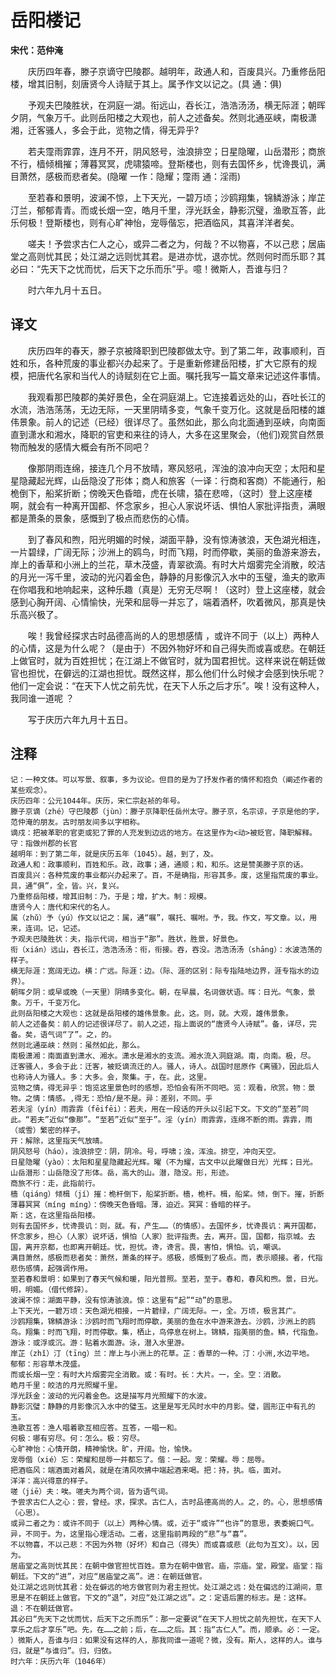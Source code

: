 # 岳阳楼记
**宋代：范仲淹**

　　庆历四年春，滕子京谪守巴陵郡。越明年，政通人和，百废具兴。乃重修岳阳楼，增其旧制，刻唐贤今人诗赋于其上。属予作文以记之。(具 通：俱)

　　予观夫巴陵胜状，在洞庭一湖。衔远山，吞长江，浩浩汤汤，横无际涯；朝晖夕阴，气象万千。此则岳阳楼之大观也，前人之述备矣。然则北通巫峡，南极潇湘，迁客骚人，多会于此，览物之情，得无异乎?

　　若夫霪雨霏霏，连月不开，阴风怒号，浊浪排空；日星隐曜，山岳潜形；商旅不行，樯倾楫摧；薄暮冥冥，虎啸猿啼。登斯楼也，则有去国怀乡，忧谗畏讥，满目萧然，感极而悲者矣。(隐曜 一作：隐耀；霪雨 通：淫雨)

　　至若春和景明，波澜不惊，上下天光，一碧万顷；沙鸥翔集，锦鳞游泳；岸芷汀兰，郁郁青青。而或长烟一空，皓月千里，浮光跃金，静影沉璧，渔歌互答，此乐何极！登斯楼也，则有心旷神怡，宠辱偕忘，把酒临风，其喜洋洋者矣。

　　嗟夫！予尝求古仁人之心，或异二者之为，何哉？不以物喜，不以己悲；居庙堂之高则忧其民；处江湖之远则忧其君。是进亦忧，退亦忧。然则何时而乐耶？其必曰：“先天下之忧而忧，后天下之乐而乐”乎。噫！微斯人，吾谁与归？

　　时六年九月十五日。


译文
--
　　庆历四年的春天，滕子京被降职到巴陵郡做太守。到了第二年，政事顺利，百姓和乐，各种荒废的事业都兴办起来了。于是重新修建岳阳楼，扩大它原有的规模，把唐代名家和当代人的诗赋刻在它上面。嘱托我写一篇文章来记述这件事情。

　　我观看那巴陵郡的美好景色，全在洞庭湖上。它连接着远处的山，吞吐长江的水流，浩浩荡荡，无边无际，一天里阴晴多变，气象千变万化。这就是岳阳楼的雄伟景象。前人的记述（已经）很详尽了。虽然如此，那么向北面通到巫峡，向南面直到潇水和湘水，降职的官吏和来往的诗人，大多在这里聚会，（他们)观赏自然景物而触发的感情大概会有所不同吧？

　　像那阴雨连绵，接连几个月不放晴，寒风怒吼，浑浊的浪冲向天空；太阳和星星隐藏起光辉，山岳隐没了形体；商人和旅客（一译：行商和客商）不能通行，船桅倒下，船桨折断；傍晚天色昏暗，虎在长啸，猿在悲啼，（这时）登上这座楼啊，就会有一种离开国都、怀念家乡，担心人家说坏话、惧怕人家批评指责，满眼都是萧条的景象，感慨到了极点而悲伤的心情。

　　到了春风和煦，阳光明媚的时候，湖面平静，没有惊涛骇浪，天色湖光相连，一片碧绿，广阔无际；沙洲上的鸥鸟，时而飞翔，时而停歇，美丽的鱼游来游去，岸上的香草和小洲上的兰花，草木茂盛，青翠欲滴。有时大片烟雾完全消散，皎洁的月光一泻千里，波动的光闪着金色，静静的月影像沉入水中的玉璧，渔夫的歌声在你唱我和地响起来，这种乐趣（真是）无穷无尽啊！（这时）登上这座楼，就会感到心胸开阔、心情愉快，光荣和屈辱一并忘了，端着酒杯，吹着微风，那真是快乐高兴极了。

　　唉！我曾经探求古时品德高尚的人的思想感情 ，或许不同于（以上）两种人的心情，这是为什么呢？（是由于）不因外物好坏和自己得失而或喜或悲。在朝廷上做官时，就为百姓担忧；在江湖上不做官时，就为国君担忧。这样来说在朝廷做官也担忧，在僻远的江湖也担忧。既然这样，那么他们什么时候才会感到快乐呢？他们一定会说：“在天下人忧之前先忧，在天下人乐之后才乐”。唉！没有这种人，我同谁一道呢 ？

　　写于庆历六年九月十五日。

注释
--
    记：一种文体。可以写景、叙事，多为议论。但目的是为了抒发作者的情怀和抱负（阐述作者的某些观念）。
    庆历四年：公元1044年。庆历，宋仁宗赵祯的年号。
    滕子京谪（zhé）守巴陵郡（jùn）：滕子京降职任岳州太守。滕子京，名宗谅，子京是他的字，范仲淹的朋友。古时朋友间多以字相称。
    谪戍：把被革职的官吏或犯了罪的人充发到边远的地方。在这里作为<动>被贬官，降职解释。
    守：指做州郡的长官
    越明年：到了第二年，就是庆历五年（1045）。越，到了，及。
    政通人和：政事顺利，百姓和乐。政，政事；通，通顺；和，和乐。这是赞美滕子京的话。
    百废具兴：各种荒废的事业都兴办起来了。百，不是确指，形容其多。废，这里指荒废的事业。具，通“俱”，全，皆。兴，复兴。
    乃重修岳阳楼，增其旧制：乃，于是；增，扩大。制：规模。
    唐贤今人：唐代和宋代的名人。
    属（zhǔ）予（yú）作文以记之：属，通“嘱”，嘱托、嘱咐。予，我。作文，写文章。以，用来，连词。记，记述。
    予观夫巴陵胜状：夫，指示代词，相当于“那”。胜状，胜景，好景色。
    衔（xián）远山，吞长江，浩浩汤汤：衔，衔接。吞，吞没。浩浩汤汤（shāng）：水波浩荡的样子。
    横无际涯：宽阔无边。横：广远。际涯：边。（际、涯的区别：际专指陆地边界，涯专指水的边界）。
    朝晖夕阴：或早或晚（一天里）阴晴多变化。朝，在早晨，名词做状语。晖：日光。气象，景象。万千，千变万化。
    此则岳阳楼之大观也：这就是岳阳楼的雄伟景象。此，这。则，就。大观，雄伟景象。
    前人之述备矣：前人的记述很详尽了。前人之述，指上面说的“唐贤今人诗赋”。备，详尽，完备。矣，语气词“了”。之，的。
    然则北通巫峡：然则：虽然如此，那么。
    南极潇湘：南面直到潇水、湘水。潇水是湘水的支流。湘水流入洞庭湖。南，向南。极，尽。
    迁客骚人，多会于此：迁客，被贬谪流迁的人。骚人，诗人。战国时屈原作《离骚》，因此后人也称诗人为骚人。多：大多。会，聚集。于，在。此，这里。
    览物之情，得无异乎：饱览这里景色时的感想，恐怕会有所不同吧。览：观看，欣赏。物：景物。之情：情感。,得无：恐怕/是不是。异：差别，不同。乎
    若夫淫（yín）雨霏霏（fēifēi）：若夫，用在一段话的开头以引起下文。下文的“至若”同此。“若夫”近似“像那”。“至若”近似“至于”。淫（yín）雨霏霏，连绵不断的雨。霏霏，雨（或雪）繁密的样子。
    开：解除，这里指天气放晴。
    阴风怒号（háo），浊浪排空：阴，阴冷。号，呼啸；浊，浑浊。排空，冲向天空。
    日星隐曜（yào）：太阳和星星隐藏起光辉。曜（不为耀，古文中以此曜做日光）光辉；日光。
    山岳潜形：山岳隐没了形体。岳，高大的山。潜，隐没。形，形迹。
    商旅不行：走，此指前行。
    樯（qiáng）倾楫（jí）摧：桅杆倒下，船桨折断。樯，桅杆。楫，船桨。倾，倒下。摧，折断
    薄暮冥冥（míng míng）：傍晚天色昏暗。薄，迫近。冥冥：昏暗的样子。
    斯：这，在这里指岳阳楼。
    则有去国怀乡，忧谗畏讥：则，就。有，产生……（的情感）。去国怀乡，忧谗畏讥：离开国都，怀念家乡，担心（人家）说坏话，惧怕（人家）批评指责。去，离开。国，国都，指京城。去国，离开京都，也即离开朝廷。忧，担忧。谗，谗言。畏，害怕，惧怕。讥，嘲讽。
    满目萧然，感极而悲者矣：萧然，萧条的样子。感极，感慨到了极点。而，表示顺接。者，代指悲伤感情，起强调作用。
    至若春和景明：如果到了春天气候和暖，阳光普照。至若，至于。春和，春风和煦。景，日光。明，明媚。（借代修辞）。
    波澜不惊：湖面平静，没有惊涛骇浪。惊：这里有“起”“动”的意思。
    上下天光，一碧万顷：天色湖光相接，一片碧绿，广阔无际。一，全。万顷，极言其广。
    沙鸥翔集，锦鳞游泳：沙鸥时而飞翔时而停歇，美丽的鱼在水中游来游去。沙鸥，沙洲上的鸥鸟。翔集：时而飞翔，时而停歇。集，栖止，鸟停息在树上。锦鳞，指美丽的鱼。鳞，代指鱼。游泳：或浮或沉。游：贴着水面游。泳，潜入水里游。
    岸芷（zhǐ）汀（tīng）兰：岸上与小洲上的花草。芷：香草的一种。汀：小洲,水边平地。
    郁郁：形容草木茂盛。
    而或长烟一空：有时大片烟雾完全消散。或：有时。长：大片。一，全。空：消散。
    皓月千里：皎洁的月光照耀千里。
    浮光跃金：波动的光闪着金色。这是描写月光照耀下的水波。
    静影沉璧：静静的月影像沉入水中的璧玉。这里是写无风时水中的月影。璧，圆形正中有孔的玉。
    渔歌互答：渔人唱着歌互相应答。互答，一唱一和。
    何极：哪有穷尽。何：怎么。极：穷尽。
    心旷神怡：心情开朗，精神愉快。旷，开阔。怡，愉快。
    宠辱偕（xié）忘：荣耀和屈辱一并都忘了。偕：一起。宠：荣耀。辱：屈辱。
    把酒临风：端酒面对着风，就是在清风吹拂中端起酒来喝。把：持，执。临，面对。
    洋洋：高兴得意的样子。
    嗟（jiē）夫：唉。嗟夫为两个词，皆为语气词。
    予尝求古仁人之心：尝，曾经。求，探求。古仁人，古时品德高尚的人。之，的。心，思想感情（心思）。
    或异二者之为：或许不同于（以上）两种心情。或，近于“或许”“也许”的意思，表委婉口气。异，不同于。为，这里指心理活动。二者，这里指前两段的“悲”与“喜”。
    不以物喜，不以己悲：不因为外物（好坏）和自己（得失）而或喜或悲（此句为互文）。以，因为。
    居庙堂之高则忧其民：在朝中做官担忧百姓。意为在朝中做官。庙，宗庙。堂，殿堂。庙堂：指朝廷。下文的“进”，对应“居庙堂之高”。进：在朝廷做官。
    处江湖之远则忧其君：处在僻远的地方做官则为君主担忧。处江湖之远：处在偏远的江湖间，意思是不在朝廷上做官。下文的“退”，对应“处江湖之远”。之：定语后置的标志。是：这样。退：不在朝廷做官。
    其必曰“先天下之忧而忧，后天下之乐而乐”：那一定要说“在天下人担忧之前先担忧，在天下人享乐之后才享乐”吧。先，在……之前；后，在……之后。其：指“古仁人”。而，顺承。必：一定。
    ）微斯人，吾谁与归：如果没有这样的人，那我同谁一道呢？微，没有。斯人，这样的人。谁与归，就是“与谁归”。归，归依。
    时六年：庆历六年（1046年）